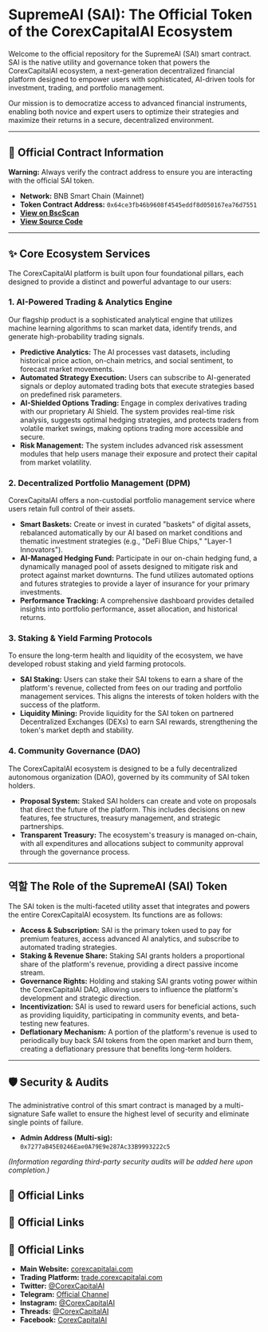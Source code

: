 # SupremeAI (SAI): The Official Token of the CorexCapitalAI Ecosystem

Welcome to the official repository for the SupremeAI (SAI) smart contract. SAI is the native utility and governance token that powers the CorexCapitalAI ecosystem, a next-generation decentralized financial platform designed to empower users with sophisticated, AI-driven tools for investment, trading, and portfolio management.

Our mission is to democratize access to advanced financial instruments, enabling both novice and expert users to optimize their strategies and maximize their returns in a secure, decentralized environment.

---

## 📝 Official Contract Information

**Warning:** Always verify the contract address to ensure you are interacting with the official SAI token.

- **Network:** BNB Smart Chain (Mainnet)
- **Token Contract Address:** `0x64ce3fb46b9608f4545eddf8d050167ea76d7551`
- **[View on BscScan](https://bscscan.com/token/0x64ce3fb46b9608f4545eddf8d050167ea76d7551)**
- **[View Source Code](./contracts/CorexCapitalAI_SupremeAI.sol)**

---

## ✨ Core Ecosystem Services

The CorexCapitalAI platform is built upon four foundational pillars, each designed to provide a distinct and powerful advantage to our users:

### 1. AI-Powered Trading & Analytics Engine

Our flagship product is a sophisticated analytical engine that utilizes machine learning algorithms to scan market data, identify trends, and generate high-probability trading signals.
* **Predictive Analytics:** The AI processes vast datasets, including historical price action, on-chain metrics, and social sentiment, to forecast market movements.
* **Automated Strategy Execution:** Users can subscribe to AI-generated signals or deploy automated trading bots that execute strategies based on predefined risk parameters.
* **AI-Shielded Options Trading:** Engage in complex derivatives trading with our proprietary AI Shield. The system provides real-time risk analysis, suggests optimal hedging strategies, and protects traders from volatile market swings, making options trading more accessible and secure.
* **Risk Management:** The system includes advanced risk assessment modules that help users manage their exposure and protect their capital from market volatility.

### 2. Decentralized Portfolio Management (DPM)

CorexCapitalAI offers a non-custodial portfolio management service where users retain full control of their assets.
* **Smart Baskets:** Create or invest in curated "baskets" of digital assets, rebalanced automatically by our AI based on market conditions and thematic investment strategies (e.g., "DeFi Blue Chips," "Layer-1 Innovators").
* **AI-Managed Hedging Fund:** Participate in our on-chain hedging fund, a dynamically managed pool of assets designed to mitigate risk and protect against market downturns. The fund utilizes automated options and futures strategies to provide a layer of insurance for your primary investments.
* **Performance Tracking:** A comprehensive dashboard provides detailed insights into portfolio performance, asset allocation, and historical returns.

### 3. Staking & Yield Farming Protocols

To ensure the long-term health and liquidity of the ecosystem, we have developed robust staking and yield farming protocols.
* **SAI Staking:** Users can stake their SAI tokens to earn a share of the platform's revenue, collected from fees on our trading and portfolio management services. This aligns the interests of token holders with the success of the platform.
* **Liquidity Mining:** Provide liquidity for the SAI token on partnered Decentralized Exchanges (DEXs) to earn SAI rewards, strengthening the token's market depth and stability.

### 4. Community Governance (DAO)

The CorexCapitalAI ecosystem is designed to be a fully decentralized autonomous organization (DAO), governed by its community of SAI token holders.
* **Proposal System:** Staked SAI holders can create and vote on proposals that direct the future of the platform. This includes decisions on new features, fee structures, treasury management, and strategic partnerships.
* **Transparent Treasury:** The ecosystem's treasury is managed on-chain, with all expenditures and allocations subject to community approval through the governance process.

---

##  역할 The Role of the SupremeAI (SAI) Token

The SAI token is the multi-faceted utility asset that integrates and powers the entire CorexCapitalAI ecosystem. Its functions are as follows:

* **Access & Subscription:** SAI is the primary token used to pay for premium features, access advanced AI analytics, and subscribe to automated trading strategies.
* **Staking & Revenue Share:** Staking SAI grants holders a proportional share of the platform's revenue, providing a direct passive income stream.
* **Governance Rights:** Holding and staking SAI grants voting power within the CorexCapitalAI DAO, allowing users to influence the platform's development and strategic direction.
* **Incentivization:** SAI is used to reward users for beneficial actions, such as providing liquidity, participating in community events, and beta-testing new features.
* **Deflationary Mechanism:** A portion of the platform's revenue is used to periodically buy back SAI tokens from the open market and burn them, creating a deflationary pressure that benefits long-term holders.

---

## 🛡️ Security & Audits

The administrative control of this smart contract is managed by a multi-signature Safe wallet to ensure the highest level of security and eliminate single points of failure.
* **Admin Address (Multi-sig):** `0x7277aB45E0246Eae0A79E9e287Ac33B9993222c5`

*(Information regarding third-party security audits will be added here upon completion.)*

## 🔗 Official Links
## 🔗 Official Links
## 🔗 Official Links

- **Main Website:** [corexcapitalai.com](https://corexcapitalai.com)
- **Trading Platform:** [trade.corexcapitalai.com](https://trade.corexcapitalai.com)
- **Twitter:** [@CorexCapitalAI](https://twitter.com/CorexCapitalAI)
- **Telegram:** [Official Channel](https://t.me/CorexCapitalAI)
- **Instagram:** [@CorexCapitalAI](https://instagram.com/CorexCapitalAI)
- **Threads:** [@CorexCapitalAI](https://www.threads.net/@CorexCapitalAI)
- **Facebook:** [CorexCapitalAI](https://facebook.com/CorexCapitalAI)
